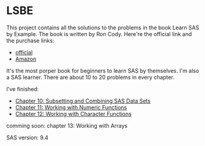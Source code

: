 # LSBE

This project contains all the solutions to the problems in the book Learn SAS by Example. The book is written by Ron Cody. Here're the official link and the purchase links:
- [official](https://www.sas.com/store/books/categories/getting-started/learning-sas-by-example-a-programmer-s-guide-second-edition/prodBK_71442_en.html)
- [Amazon](https://www.amazon.com/Learning-SAS-Example-Programmers-Guide/dp/1599941651/)

It's the most porper book for beginners to learn SAS by themselves. I'm also a SAS learner. 
There are about 10 to 20 problems in every chapter. 

I've finished:
- [Chapter 10: Subsetting and Combining SAS Data Sets](https://github.com/xzywisdili/lsbe/tree/master/chap10) 
- [Chapter 11: Working with Numeric Functions](https://github.com/xzywisdili/lsbe/tree/master/chap11)
- [Chapter 12: Working with Character Functions](https://github.com/xzywisdili/lsbe/tree/master/chap12)

comming soon: chapter 13: Working with Arrays

SAS version: 9.4
